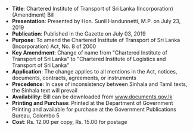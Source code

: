 - **Title**: Chartered Institute of Transport of Sri Lanka (Incorporation) (Amendment) Bill
- **Presentation**: Presented by Hon. Sunil Handunnetti, M.P. on July 23, 2019
- **Publication**: Published in the Gazette on July 03, 2019
- **Purpose**: To amend the Chartered Institute of Transport of Sri Lanka (Incorporation) Act, No. 8 of 2000
- **Key Amendment**: Change of name from "Chartered Institute of Transport of Sri Lanka" to "Chartered Institute of Logistics and Transport of Sri Lanka"
- **Application**: The change applies to all mentions in the Act, notices, documents, contracts, agreements, or instruments
- **Precedence**: In case of inconsistency between Sinhala and Tamil texts, the Sinhala text will prevail
- **Availability**: Bill can be downloaded from www.documents.gov.lk
- **Printing and Purchase**: Printed at the Department of Government Printing and available for purchase at the Government Publications Bureau, Colombo 5
- **Cost**: Rs. 12.00 per copy, Rs. 15.00 for postage